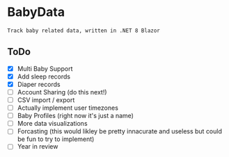 # BabyData
	Track baby related data, written in .NET 8 Blazor
## ToDo
- [x] Multi Baby Support
- [x] Add sleep records
- [x] Diaper records
- [ ] Account Sharing (do this next!)
- [ ] CSV import / export
- [ ] Actually implement user timezones
- [ ] Baby Profiles (right now it's just a name)
- [ ] More data visualizations
- [ ] Forcasting (this would likley be pretty innacurate and useless but could be fun to try to implement)
- [ ] Year in review 
